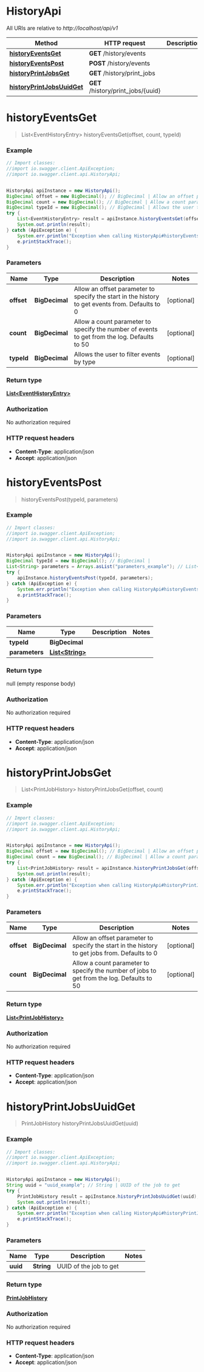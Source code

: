 # HistoryApi

All URIs are relative to *http://localhost/api/v1*

Method | HTTP request | Description
------------- | ------------- | -------------
[**historyEventsGet**](HistoryApi.md#historyEventsGet) | **GET** /history/events | 
[**historyEventsPost**](HistoryApi.md#historyEventsPost) | **POST** /history/events | 
[**historyPrintJobsGet**](HistoryApi.md#historyPrintJobsGet) | **GET** /history/print_jobs | 
[**historyPrintJobsUuidGet**](HistoryApi.md#historyPrintJobsUuidGet) | **GET** /history/print_jobs/{uuid} | 


<a name="historyEventsGet"></a>
# **historyEventsGet**
> List&lt;EventHistoryEntry&gt; historyEventsGet(offset, count, typeId)



### Example
```java
// Import classes:
//import io.swagger.client.ApiException;
//import io.swagger.client.api.HistoryApi;


HistoryApi apiInstance = new HistoryApi();
BigDecimal offset = new BigDecimal(); // BigDecimal | Allow an offset parameter to specify the start in the history to get events from. Defaults to 0
BigDecimal count = new BigDecimal(); // BigDecimal | Allow a count parameter to specify the number of events to get from the log. Defaults to 50
BigDecimal typeId = new BigDecimal(); // BigDecimal | Allows the user to filter events by type
try {
    List<EventHistoryEntry> result = apiInstance.historyEventsGet(offset, count, typeId);
    System.out.println(result);
} catch (ApiException e) {
    System.err.println("Exception when calling HistoryApi#historyEventsGet");
    e.printStackTrace();
}
```

### Parameters

Name | Type | Description  | Notes
------------- | ------------- | ------------- | -------------
 **offset** | **BigDecimal**| Allow an offset parameter to specify the start in the history to get events from. Defaults to 0 | [optional]
 **count** | **BigDecimal**| Allow a count parameter to specify the number of events to get from the log. Defaults to 50 | [optional]
 **typeId** | **BigDecimal**| Allows the user to filter events by type | [optional]

### Return type

[**List&lt;EventHistoryEntry&gt;**](EventHistoryEntry.md)

### Authorization

No authorization required

### HTTP request headers

 - **Content-Type**: application/json
 - **Accept**: application/json

<a name="historyEventsPost"></a>
# **historyEventsPost**
> historyEventsPost(typeId, parameters)



### Example
```java
// Import classes:
//import io.swagger.client.ApiException;
//import io.swagger.client.api.HistoryApi;


HistoryApi apiInstance = new HistoryApi();
BigDecimal typeId = new BigDecimal(); // BigDecimal | 
List<String> parameters = Arrays.asList("parameters_example"); // List<String> | 
try {
    apiInstance.historyEventsPost(typeId, parameters);
} catch (ApiException e) {
    System.err.println("Exception when calling HistoryApi#historyEventsPost");
    e.printStackTrace();
}
```

### Parameters

Name | Type | Description  | Notes
------------- | ------------- | ------------- | -------------
 **typeId** | **BigDecimal**|  |
 **parameters** | [**List&lt;String&gt;**](String.md)|  |

### Return type

null (empty response body)

### Authorization

No authorization required

### HTTP request headers

 - **Content-Type**: application/json
 - **Accept**: application/json

<a name="historyPrintJobsGet"></a>
# **historyPrintJobsGet**
> List&lt;PrintJobHistory&gt; historyPrintJobsGet(offset, count)



### Example
```java
// Import classes:
//import io.swagger.client.ApiException;
//import io.swagger.client.api.HistoryApi;


HistoryApi apiInstance = new HistoryApi();
BigDecimal offset = new BigDecimal(); // BigDecimal | Allow an offset parameter to specify the start in the history to get jobs from. Defaults to 0
BigDecimal count = new BigDecimal(); // BigDecimal | Allow a count parameter to specify the number of jobs to get from the log. Defaults to 50
try {
    List<PrintJobHistory> result = apiInstance.historyPrintJobsGet(offset, count);
    System.out.println(result);
} catch (ApiException e) {
    System.err.println("Exception when calling HistoryApi#historyPrintJobsGet");
    e.printStackTrace();
}
```

### Parameters

Name | Type | Description  | Notes
------------- | ------------- | ------------- | -------------
 **offset** | **BigDecimal**| Allow an offset parameter to specify the start in the history to get jobs from. Defaults to 0 | [optional]
 **count** | **BigDecimal**| Allow a count parameter to specify the number of jobs to get from the log. Defaults to 50 | [optional]

### Return type

[**List&lt;PrintJobHistory&gt;**](PrintJobHistory.md)

### Authorization

No authorization required

### HTTP request headers

 - **Content-Type**: application/json
 - **Accept**: application/json

<a name="historyPrintJobsUuidGet"></a>
# **historyPrintJobsUuidGet**
> PrintJobHistory historyPrintJobsUuidGet(uuid)



### Example
```java
// Import classes:
//import io.swagger.client.ApiException;
//import io.swagger.client.api.HistoryApi;


HistoryApi apiInstance = new HistoryApi();
String uuid = "uuid_example"; // String | UUID of the job to get
try {
    PrintJobHistory result = apiInstance.historyPrintJobsUuidGet(uuid);
    System.out.println(result);
} catch (ApiException e) {
    System.err.println("Exception when calling HistoryApi#historyPrintJobsUuidGet");
    e.printStackTrace();
}
```

### Parameters

Name | Type | Description  | Notes
------------- | ------------- | ------------- | -------------
 **uuid** | **String**| UUID of the job to get |

### Return type

[**PrintJobHistory**](PrintJobHistory.md)

### Authorization

No authorization required

### HTTP request headers

 - **Content-Type**: application/json
 - **Accept**: application/json

